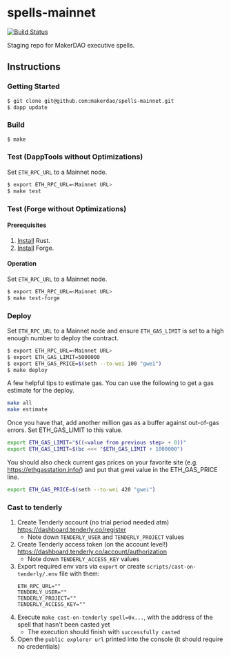 # spells-mainnet
[![Build Status](https://github.com/makerdao/spells-mainnet/actions/workflows/.github/workflows/tests.yaml/badge.svg?branch=master)](https://github.com/makerdao/spells-mainnet/actions/workflows/tests.yaml)

Staging repo for MakerDAO executive spells.

## Instructions

### Getting Started

```bash
$ git clone git@github.com:makerdao/spells-mainnet.git
$ dapp update
```

### Build

```bash
$ make
```

### Test (DappTools without Optimizations)

Set `ETH_RPC_URL` to a Mainnet node.

```bash
$ export ETH_RPC_URL=<Mainnet URL>
$ make test
```

### Test (Forge without Optimizations)

#### Prerequisites
1. [Install](https://www.rust-lang.org/tools/install) Rust.
2. [Install](https://github.com/gakonst/foundry#forge) Forge.

#### Operation
Set `ETH_RPC_URL` to a Mainnet node.

```bash
$ export ETH_RPC_URL=<Mainnet URL>
$ make test-forge
```

### Deploy

Set `ETH_RPC_URL` to a Mainnet node and ensure `ETH_GAS_LIMIT` is set to a high enough number to deploy the contract.

```bash
$ export ETH_RPC_URL=<Mainnet URL>
$ export ETH_GAS_LIMIT=5000000
$ export ETH_GAS_PRICE=$(seth --to-wei 100 "gwei")
$ make deploy
```

A few helpful tips to estimate gas.  You can use the following to get a
gas estimate for the deploy.

```bash
make all
make estimate
```

Once you have that, add another million gas as a buffer against
out-of-gas errors.  Set ETH_GAS_LIMIT to this value.

```bash
export ETH_GAS_LIMIT="$((<value from previous step> + 0))"
export ETH_GAS_LIMIT=$(bc <<< "$ETH_GAS_LIMIT + 1000000")
```

You should also check current gas prices on your favorite site
(e.g. https://ethgasstation.info/) and put that gwei value in the
ETH_GAS_PRICE line.

```bash
export ETH_GAS_PRICE=$(seth --to-wei 420 "gwei")
```

### Cast to tenderly

1. Create Tenderly account (no trial period needed atm) https://dashboard.tenderly.co/register
    - Note down `TENDERLY_USER` and `TENDERLY_PROJECT` values
2. Create Tenderly access token (on the account level!) https://dashboard.tenderly.co/account/authorization
    - Note down `TENDERLY_ACCESS_KEY` values
3. Export required env vars via `export` or create `scripts/cast-on-tenderly/.env` file with them:
    ```env
    ETH_RPC_URL=""
    TENDERLY_USER=""
    TENDERLY_PROJECT=""
    TENDERLY_ACCESS_KEY=""
    ```
4. Execute `make cast-on-tenderly spell=0x...`, with the address of the spell that hasn't been casted yet
    - The execution should finish with `successfully casted`
5. Open the `public explorer url` printed into the console (it should require no credentials)
